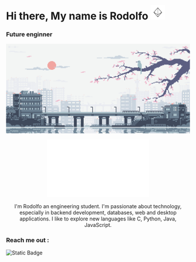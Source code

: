 <h1>Hi there, My name is Rodolfo <img src="assets/image.gif" width="40px" height="40px"></h1>
<h3>Future enginner</h3>
<p>
    <img src="assets/Backg.gif" width="auto" height="auto">
</p>
<p align="center">
    <img src="assets/About_me.gif" width="280" height="auto" >
</p>

<p align="center">I'm Rodolfo an engineering student. I'm passionate about technology, especially in backend development, databases, web and desktop applications. I like to explore new languages ​​like C, Python, Java, JavaScript.</p>

<h3>Reach me out :</h3>

![Static Badge](https://img.shields.io/badge/Aparicio%20Rodolfo-grey?style=flat-square&logo=linkedin&label=Linkedin&labelColor=%230A66C2&color=grey)

<!--
**rodolfo-rgb/rodolfo-rgb** is a ✨ _special_ ✨ repository because its `README.md` (this file) appears on your GitHub profile.

Here are some ideas to get you started:

- 🔭 I’m currently working on ...
- 🌱 I’m currently learning ...
- 👯 I’m looking to collaborate on ...
- 🤔 I’m looking for help with ...
- 💬 Ask me about ...
- 📫 How to reach me: ...
- 😄 Pronouns: ...
- ⚡ Fun fact: ...
-->

